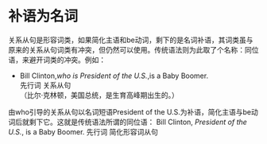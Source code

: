 # 补语为名词

关系从句是形容词类，如果简化主语和be动词，剩下的是名词补语，其词类虽与原来的关系从句词类有冲突，但仍然可以使用。传统语法则为此取了个名称：同位语，来避开词类的冲突。例如：  
- Bill Clinton,<em>who is President of the U.S.</em>,is a Baby Boomer.  
先行词 关系从句  
（比尔·克林顿，美国总统，是生育高峰期出生的。）

由who引导的关系从句以名词短语President of the U.S.为补语，简化主语与be动词后就剩下它。这就是传统语法所谓的同位语：
Bill Clinton, <em>President of the U.S.</em>, is a Baby Boomer.
先行词 简化形容词从句